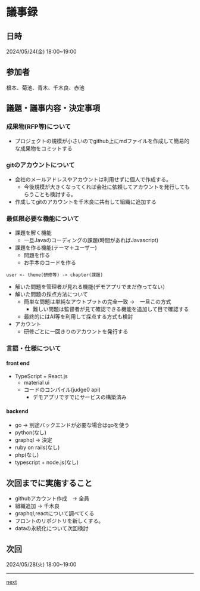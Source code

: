 # 議事録

## 日時

2024/05/24(金) 18:00~19:00

## 参加者

根本、菊池、青木、千木良、赤池

## 議題・議事内容・決定事項

### 成果物(RFP等)について

- プロジェクトの規模が小さいのでgithub上にmdファイルを作成して簡易的な成果物をコミットする

### gitのアカウントについて

- 会社のメールアドレスやアカウントは利用せずに個人で作成する。
  - 今後規模が大きくなってくれば会社に依頼してアカウントを発行してもらうことも検討する。
- 作成してgitのアカウントを千木良に共有して組織に追加する

### 最低限必要な機能について

- 課題を解く機能
  - 一旦Javaのコーディングの課題(時間があればJavascript)
- 課題を作る機能(テーマ＋ユーザー)
  - 問題を作る
  - お手本のコードを作る

```
user <- theme(研修等) -> chapter(課題) 
```

- 解いた問題を管理者が見れる機能(デモアプリでまだ作ってない）
- 解いた問題の採点方法について
  - 簡単な問題は単純なアウトプットの完全一致 ->　一旦この方式
    - 難しい問題は監督者が見て確認できる機能を追加して目で確認する
  - 最終的にはAI等を利用して採点する方式も検討
- アカウント
  - 研修ごとに一回きりのアカウントを発行する

### 言語・仕様について

#### front end

- TypeScript + React.js
  - material ui
  - コードのコンパイル(judge0 api)
    - デモアプリですでにサービスの構築済み

#### backend

- go -> 別途バックエンドが必要な場合はgoを使う
- python(なし)
- graphql -> 決定
- ruby on rails(なし)
- php(なし)
- typescript + node.js(なし)

## 次回までに実施すること

- githubアカウント作成　-> 全員
- 組織追加 -> 千木良
- graphql,reactについて調べてくる
- フロントのリポジトリを新しくする。
- dataの永続化について次回検討

## 次回

2024/05/28(火) 18:00~19:00

---
[next](https://github.com/Future-Csg3/nkaca-training-docs/blob/main/01_議事録/20240528.md)
